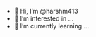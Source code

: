 - 👋 Hi, I’m @harshm413
- 👀 I’m interested in ... </coding>
- 🌱 I’m currently learning ... </coding>
